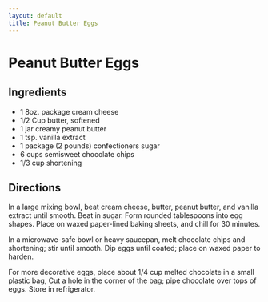 ```yaml
---
layout: default
title: Peanut Butter Eggs
---
```


# Peanut Butter Eggs

## Ingredients

-   1 8oz. package cream cheese
-   1/2 Cup butter, softened
-   1 jar creamy peanut butter
-   1 tsp. vanilla extract
-   1 package (2 pounds) confectioners sugar
-   6 cups semisweet chocolate chips
-   1/3 cup shortening

## Directions

In a large mixing bowl, beat cream cheese, butter, peanut butter, and
vanilla extract until smooth. Beat in sugar. Form rounded tablespoons
into egg shapes. Place on waxed paper-lined baking sheets, and chill for
30 minutes.

In a microwave-safe bowl or heavy saucepan, melt chocolate chips and
shortening; stir until smooth. Dip eggs until coated; place on waxed
paper to harden.

For more decorative eggs, place about 1/4 cup melted chocolate in a
small plastic bag, Cut a hole in the corner of the bag; pipe chocolate
over tops of eggs. Store in refrigerator.

